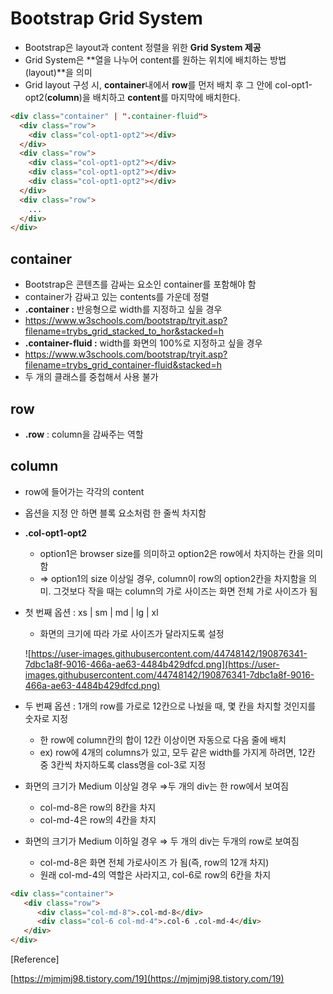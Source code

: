 # Bootstrap Grid System

- Bootstrap은 layout과 content 정렬을 위한 **Grid System 제공**
- Grid System은 **열을 나누어 content를 원하는 위치에 배치하는 방법(layout)**을 의미
- Grid layout 구성 시, **container**내에서 **row**를 먼저 배치 후 그 안에 col-opt1-opt2(**column**)을 배치하고 **content**를 마지막에 배치한다.

```html
<div class="container" | ".container-fluid">
  <div class="row">
    <div class="col-opt1-opt2"></div>
  </div>
  <div class="row">
    <div class="col-opt1-opt2"></div>
    <div class="col-opt1-opt2"></div>
    <div class="col-opt1-opt2"></div>
  </div>
  <div class="row">
    ...
  </div>
</div>
```

## container

- Bootstrap은 콘텐츠를 감싸는 요소인 container를 포함해야 함
- container가 감싸고 있는 contents를 가운데 정렬
- **.container :** 반응형으로 width를 지정하고 싶을 경우
- https://www.w3schools.com/bootstrap/tryit.asp?filename=trybs_grid_stacked_to_hor&stacked=h
- **.container-fluid :** width를 화면의 100%로 지정하고 싶을 경우
- https://www.w3schools.com/bootstrap/tryit.asp?filename=trybs_grid_container-fluid&stacked=h
- 두 개의 클래스를 중첩해서 사용 불가
## row

- **.row** : column을 감싸주는 역할

## column

- row에 들어가는 각각의 content
- 옵션을 지정 안 하면 블록 요소처럼 한 줄씩 차지함
- **.col-opt1-opt2**
    - option1은 browser size를 의미하고 option2은 row에서 차지하는 칸을 의미함
    - ⇒ option1의 size 이상일 경우, column이 row의 option2칸을 차지함을 의미. 그것보다 작을 때는 column의 가로 사이즈는 화면 전체 가로 사이즈가 됨
   
- 첫 번째 옵션 : xs |  sm | md | lg | xl
    - 화면의 크기에 따라 가로 사이즈가 달라지도록 설정
    
    ![https://user-images.githubusercontent.com/44748142/190876341-7dbc1a8f-9016-466a-ae63-4484b429dfcd.png](https://user-images.githubusercontent.com/44748142/190876341-7dbc1a8f-9016-466a-ae63-4484b429dfcd.png)
    
- 두 번째 옵션 : 1개의 row를 가로로 12칸으로 나눴을 때, 몇 칸을 차지할 것인지를 숫자로 지정
    - 한 row에 column칸의 합이 12칸 이상이면 자동으로 다음 줄에 배치
    - ex) row에 4개의 columns가 있고, 모두 같은 width를 가지게 하려면, 12칸 중 3칸씩 차지하도록 class명을 col-3로 지정
- 화면의 크기가 Medium 이상일 경우 ⇒두 개의 div는 한 row에서 보여짐
    - col-md-8은 row의 8칸을 차지
    - col-md-4은 row의 4칸을 차지
- 화면의 크기가 Medium 이하일 경우 ⇒ 두 개의 div는 두개의 row로 보여짐
    - col-md-8은 화면 전체 가로사이즈 가 됨(즉, row의 12개 차지)
    - 원래 col-md-4의 역할은 사라지고, col-6로 row의 6칸을 차지

```html
<div class="container">
   <div class="row">
      <div class="col-md-8">.col-md-8</div>
      <div class="col-6 col-md-4">.col-6 .col-md-4</div>
   </div>
</div>
```

[Reference]

[https://mjmjmj98.tistory.com/19](https://mjmjmj98.tistory.com/19)
